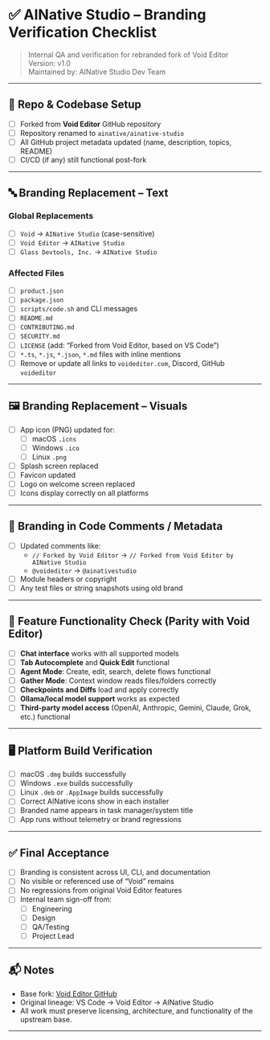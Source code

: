 # ✅ AINative Studio – Branding Verification Checklist
> Internal QA and verification for rebranded fork of Void Editor  
> Version: v1.0  
> Maintained by: AINative Studio Dev Team

---

## 📁 Repo & Codebase Setup

- [ ] Forked from **Void Editor** GitHub repository
- [ ] Repository renamed to `ainative/ainative-studio`
- [ ] All GitHub project metadata updated (name, description, topics, README)
- [ ] CI/CD (if any) still functional post-fork

---

## 🔤 Branding Replacement – Text

### Global Replacements
- [ ] `Void` → `AINative Studio` (case-sensitive)
- [ ] `Void Editor` → `AINative Studio`
- [ ] `Glass Devtools, Inc.` → `AINative Studio`

### Affected Files
- [ ] `product.json`
- [ ] `package.json`
- [ ] `scripts/code.sh` and CLI messages
- [ ] `README.md`
- [ ] `CONTRIBUTING.md`
- [ ] `SECURITY.md`
- [ ] `LICENSE` (add: “Forked from Void Editor, based on VS Code”)
- [ ] `*.ts`, `*.js`, `*.json`, `*.md` files with inline mentions
- [ ] Remove or update all links to `voideditor.com`, Discord, GitHub `voideditor`

---

## 🖼️ Branding Replacement – Visuals

- [ ] App icon (PNG) updated for:
  - [ ] macOS `.icns`
  - [ ] Windows `.ico`
  - [ ] Linux `.png`
- [ ] Splash screen replaced
- [ ] Favicon updated
- [ ] Logo on welcome screen replaced
- [ ] Icons display correctly on all platforms

---

## 🧠 Branding in Code Comments / Metadata

- [ ] Updated comments like:
  - `// Forked by Void Editor` → `// Forked from Void Editor by AINative Studio`
  - `@voideditor` → `@ainativestudio`
- [ ] Module headers or copyright
- [ ] Any test files or string snapshots using old brand

---

## 🧪 Feature Functionality Check (Parity with Void Editor)

- [ ] **Chat interface** works with all supported models
- [ ] **Tab Autocomplete** and **Quick Edit** functional
- [ ] **Agent Mode**: Create, edit, search, delete flows functional
- [ ] **Gather Mode**: Context window reads files/folders correctly
- [ ] **Checkpoints and Diffs** load and apply correctly
- [ ] **Ollama/local model support** works as expected
- [ ] **Third-party model access** (OpenAI, Anthropic, Gemini, Claude, Grok, etc.) functional

---

## 🖥️ Platform Build Verification

- [ ] macOS `.dmg` builds successfully
- [ ] Windows `.exe` builds successfully
- [ ] Linux `.deb` or `.AppImage` builds successfully
- [ ] Correct AINative icons show in each installer
- [ ] Branded name appears in task manager/system title
- [ ] App runs without telemetry or brand regressions

---

## ✅ Final Acceptance

- [ ] Branding is consistent across UI, CLI, and documentation
- [ ] No visible or referenced use of “Void” remains
- [ ] No regressions from original Void Editor features
- [ ] Internal team sign-off from:
  - [ ] Engineering
  - [ ] Design
  - [ ] QA/Testing
  - [ ] Project Lead

---

## 📬 Notes

- Base fork: [Void Editor GitHub](https://github.com/voideditor/void)  
- Original lineage: VS Code → Void Editor → AINative Studio  
- All work must preserve licensing, architecture, and functionality of the upstream base.

---
